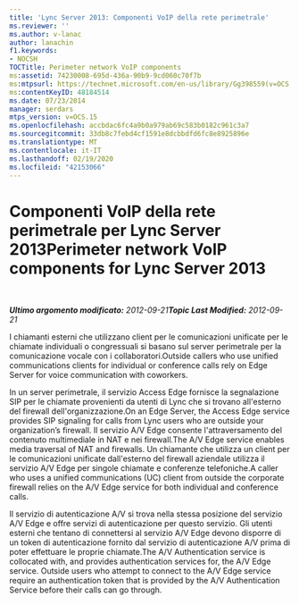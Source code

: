 ```yaml
---
title: 'Lync Server 2013: Componenti VoIP della rete perimetrale'
ms.reviewer: ''
ms.author: v-lanac
author: lanachin
f1.keywords:
- NOCSH
TOCTitle: Perimeter network VoIP components
ms:assetid: 74230008-695d-436a-90b9-9cd060c70f7b
ms:mtpsurl: https://technet.microsoft.com/en-us/library/Gg398559(v=OCS.15)
ms:contentKeyID: 48184514
ms.date: 07/23/2014
manager: serdars
mtps_version: v=OCS.15
ms.openlocfilehash: accbdac6fc4a9b0a979ab69c583b0182c961c3a7
ms.sourcegitcommit: 33db8c7febd4cf1591e8dcbbdfd6fc8e8925896e
ms.translationtype: MT
ms.contentlocale: it-IT
ms.lasthandoff: 02/19/2020
ms.locfileid: "42153066"
---
```

<div data-xmlns="http://www.w3.org/1999/xhtml">

<div class="topic" data-xmlns="http://www.w3.org/1999/xhtml" data-msxsl="urn:schemas-microsoft-com:xslt" data-cs="http://msdn.microsoft.com/">

<div data-asp="https://msdn2.microsoft.com/asp">

# <a name="perimeter-network-voip-components-for-lync-server-2013"></a><span data-ttu-id="3f648-102">Componenti VoIP della rete perimetrale per Lync Server 2013</span><span class="sxs-lookup"><span data-stu-id="3f648-102">Perimeter network VoIP components for Lync Server 2013</span></span>

</div>

<div id="mainSection">

<div id="mainBody">

<span> </span>

<span data-ttu-id="3f648-103">_**Ultimo argomento modificato:** 2012-09-21_</span><span class="sxs-lookup"><span data-stu-id="3f648-103">_**Topic Last Modified:** 2012-09-21_</span></span>

<span data-ttu-id="3f648-104">I chiamanti esterni che utilizzano client per le comunicazioni unificate per le chiamate individuali o congressuali si basano sul server perimetrale per la comunicazione vocale con i collaboratori.</span><span class="sxs-lookup"><span data-stu-id="3f648-104">Outside callers who use unified communications clients for individual or conference calls rely on Edge Server for voice communication with coworkers.</span></span>

<span data-ttu-id="3f648-105">In un server perimetrale, il servizio Access Edge fornisce la segnalazione SIP per le chiamate provenienti da utenti di Lync che si trovano all'esterno del firewall dell'organizzazione.</span><span class="sxs-lookup"><span data-stu-id="3f648-105">On an Edge Server, the Access Edge service provides SIP signaling for calls from Lync users who are outside your organization’s firewall.</span></span> <span data-ttu-id="3f648-106">Il servizio A/V Edge consente l'attraversamento del contenuto multimediale in NAT e nei firewall.</span><span class="sxs-lookup"><span data-stu-id="3f648-106">The A/V Edge service enables media traversal of NAT and firewalls.</span></span> <span data-ttu-id="3f648-107">Un chiamante che utilizza un client per le comunicazioni unificate dall'esterno del firewall aziendale utilizza il servizio A/V Edge per singole chiamate e conferenze telefoniche.</span><span class="sxs-lookup"><span data-stu-id="3f648-107">A caller who uses a unified communications (UC) client from outside the corporate firewall relies on the A/V Edge service for both individual and conference calls.</span></span>

<span data-ttu-id="3f648-p102">Il servizio di autenticazione A/V si trova nella stessa posizione del servizio A/V Edge e offre servizi di autenticazione per questo servizio. Gli utenti esterni che tentano di connettersi al servizio A/V Edge devono disporre di un token di autenticazione fornito dal servizio di autenticazione A/V prima di poter effettuare le proprie chiamate.</span><span class="sxs-lookup"><span data-stu-id="3f648-p102">The A/V Authentication service is collocated with, and provides authentication services for, the A/V Edge service. Outside users who attempt to connect to the A/V Edge service require an authentication token that is provided by the A/V Authentication Service before their calls can go through.</span></span>

</div>

<span> </span>

</div>

</div>

</div>

